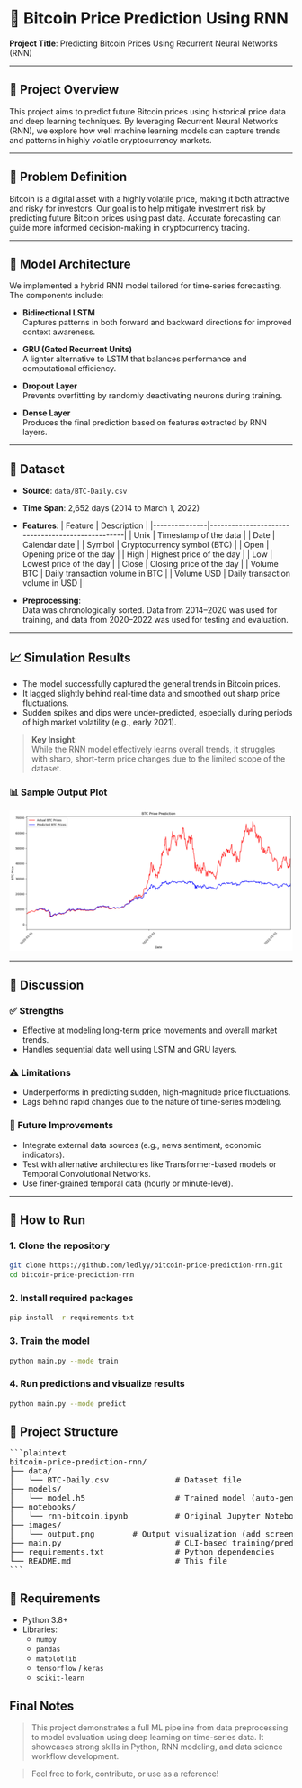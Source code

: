 # 🧠 Bitcoin Price Prediction Using RNN

**Project Title**: Predicting Bitcoin Prices Using Recurrent Neural Networks (RNN)    

---

## 📌 Project Overview

This project aims to predict future Bitcoin prices using historical price data and deep learning techniques. By leveraging Recurrent Neural Networks (RNN), we explore how well machine learning models can capture trends and patterns in highly volatile cryptocurrency markets.

---

## 🧩 Problem Definition

Bitcoin is a digital asset with a highly volatile price, making it both attractive and risky for investors. Our goal is to help mitigate investment risk by predicting future Bitcoin prices using past data. Accurate forecasting can guide more informed decision-making in cryptocurrency trading.

---

## 🧠 Model Architecture

We implemented a hybrid RNN model tailored for time-series forecasting. The components include:

- **Bidirectional LSTM**  
  Captures patterns in both forward and backward directions for improved context awareness.

- **GRU (Gated Recurrent Units)**  
  A lighter alternative to LSTM that balances performance and computational efficiency.

- **Dropout Layer**  
  Prevents overfitting by randomly deactivating neurons during training.

- **Dense Layer**  
  Produces the final prediction based on features extracted by RNN layers.

---

## 📂 Dataset

- **Source**: `data/BTC-Daily.csv`  
- **Time Span**: 2,652 days (2014 to March 1, 2022)  
- **Features**:
  | Feature       | Description                                      |
  |---------------|--------------------------------------------------|
  | Unix          | Timestamp of the data                           |
  | Date          | Calendar date                                    |
  | Symbol        | Cryptocurrency symbol (BTC)                      |
  | Open          | Opening price of the day                         |
  | High          | Highest price of the day                         |
  | Low           | Lowest price of the day                          |
  | Close         | Closing price of the day                         |
  | Volume BTC    | Daily transaction volume in BTC                  |
  | Volume USD    | Daily transaction volume in USD                  |

- **Preprocessing**:  
  Data was chronologically sorted. Data from 2014–2020 was used for training, and data from 2020–2022 was used for testing and evaluation.

---

## 📈 Simulation Results

- The model successfully captured the general trends in Bitcoin prices.
- It lagged slightly behind real-time data and smoothed out sharp price fluctuations.
- Sudden spikes and dips were under-predicted, especially during periods of high market volatility (e.g., early 2021).

> **Key Insight**:  
> While the RNN model effectively learns overall trends, it struggles with sharp, short-term price changes due to the limited scope of the dataset.

### 📊 Sample Output Plot

![Prediction vs Actual](images/output.png)

---

## 💬 Discussion

### ✅ Strengths
- Effective at modeling long-term price movements and overall market trends.
- Handles sequential data well using LSTM and GRU layers.

### ⚠️ Limitations
- Underperforms in predicting sudden, high-magnitude price fluctuations.
- Lags behind rapid changes due to the nature of time-series modeling.

### 🔮 Future Improvements
- Integrate external data sources (e.g., news sentiment, economic indicators).
- Test with alternative architectures like Transformer-based models or Temporal Convolutional Networks.
- Use finer-grained temporal data (hourly or minute-level).

---

## 🚀 How to Run

### 1. Clone the repository
```bash
git clone https://github.com/ledlyy/bitcoin-price-prediction-rnn.git
cd bitcoin-price-prediction-rnn
```

### 2. Install required packages
```bash
pip install -r requirements.txt
```

### 3. Train the model
```bash
python main.py --mode train
```

### 4. Run predictions and visualize results
```bash
python main.py --mode predict
```

##  📁 Project Structure
<pre>
```plaintext
bitcoin-price-prediction-rnn/
├── data/
│   └── BTC-Daily.csv              # Dataset file
├── models/
│   └── model.h5                   # Trained model (auto-generated after training)
├── notebooks/
│   └── rnn-bitcoin.ipynb          # Original Jupyter Notebook implementation
├── images/
│   └── output.png        # Output visualization (add screenshot here)
├── main.py                        # CLI-based training/prediction script
├── requirements.txt               # Python dependencies
└── README.md                      # This file
```
</pre>


## 📎 Requirements

- Python 3.8+
- Libraries:
  - `numpy`
  - `pandas`
  - `matplotlib`
  - `tensorflow` / `keras`
  - `scikit-learn`

## Final Notes
>This project demonstrates a full ML pipeline from data preprocessing to model evaluation using deep learning on time-series data. It showcases strong skills in Python, RNN modeling, and data science workflow development.

>Feel free to fork, contribute, or use as a reference!